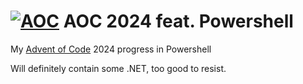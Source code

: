 # [![AOC](https://skillicons.dev/icons?i=powershell)](https://adventofcode.com) AOC 2024 feat. Powershell

My [Advent of Code](https://adventofcode.com) 2024 progress in Powershell

Will definitely contain some .NET, too good to resist. 

